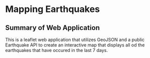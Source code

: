 # Mapping Earthquakes

## Summary of Web Application
This is a leaflet web application that utilizes GeoJSON and a public Earthquake API to create an interactive map that displays all od the earthquakes that have occured in the last 7 days.
